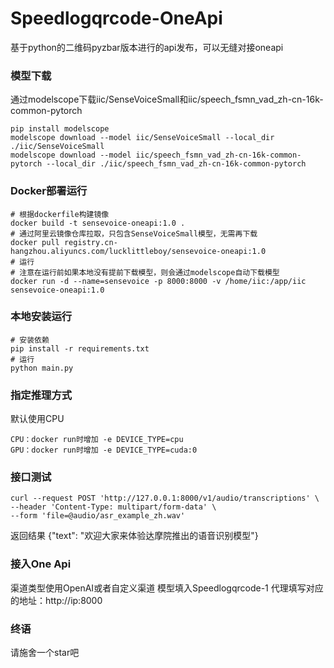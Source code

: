 # Speedlogqrcode-OneApi
基于python的二维码pyzbar版本进行的api发布，可以无缝对接oneapi

### 模型下载
通过modelscope下载iic/SenseVoiceSmall和iic/speech_fsmn_vad_zh-cn-16k-common-pytorch
```
pip install modelscope
modelscope download --model iic/SenseVoiceSmall --local_dir ./iic/SenseVoiceSmall
modelscope download --model iic/speech_fsmn_vad_zh-cn-16k-common-pytorch --local_dir ./iic/speech_fsmn_vad_zh-cn-16k-common-pytorch
```

### Docker部署运行
```
# 根据dockerfile构建镜像
docker build -t sensevoice-oneapi:1.0 .
# 通过阿里云镜像仓库拉取，只包含SenseVoiceSmall模型，无需再下载
docker pull registry.cn-hangzhou.aliyuncs.com/lucklittleboy/sensevoice-oneapi:1.0
# 运行
# 注意在运行前如果本地没有提前下载模型，则会通过modelscope自动下载模型
docker run -d --name=sensevoice -p 8000:8000 -v /home/iic:/app/iic sensevoice-oneapi:1.0
```

### 本地安装运行
```
# 安装依赖
pip install -r requirements.txt
# 运行
python main.py
```

### 指定推理方式
默认使用CPU
```
CPU：docker run时增加 -e DEVICE_TYPE=cpu
GPU：docker run时增加 -e DEVICE_TYPE=cuda:0
```

### 接口测试
```
curl --request POST 'http://127.0.0.1:8000/v1/audio/transcriptions' \
--header 'Content-Type: multipart/form-data' \
--form 'file=@audio/asr_example_zh.wav'
```
返回结果
{"text": "欢迎大家来体验达摩院推出的语音识别模型"}

### 接入One Api
渠道类型使用OpenAI或者自定义渠道
模型填入Speedlogqrcode-1
代理填写对应的地址：http://ip:8000

### 终语
请施舍一个star吧
